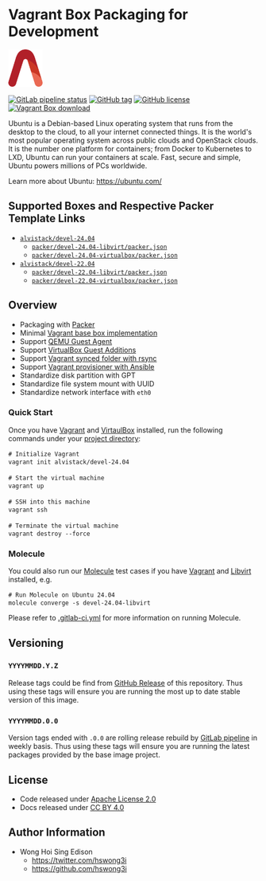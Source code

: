 # Vagrant Box Packaging for Development

<a href="https://alvistack.com" title="AlviStack" target="_blank"><img src="/alvistack.svg" height="75" alt="AlviStack"></a>

[![GitLab pipeline
status](https://img.shields.io/gitlab/pipeline/alvistack/vagrant-devel/master)](https://gitlab.com/alvistack/vagrant-devel/-/pipelines)
[![GitHub
tag](https://img.shields.io/github/tag/alvistack/vagrant-devel.svg)](https://github.com/alvistack/vagrant-devel/tags)
[![GitHub
license](https://img.shields.io/github/license/alvistack/vagrant-devel.svg)](https://github.com/alvistack/vagrant-devel/blob/master/LICENSE)
[![Vagrant Box
download](https://img.shields.io/badge/dynamic/json?label=alvistack%2Fdevel-24.04&query=%24.boxes%5B%3A1%5D.downloads&url=https%3A%2F%2Fapp.vagrantup.com%2Fapi%2Fv1%2Fsearch%3Fq%3Dalvistack%2Fdevel-24.04)](https://app.vagrantup.com/alvistack/boxes/devel-24.04)

Ubuntu is a Debian-based Linux operating system that runs from the
desktop to the cloud, to all your internet connected things. It is the
world's most popular operating system across public clouds and OpenStack
clouds. It is the number one platform for containers; from Docker to
Kubernetes to LXD, Ubuntu can run your containers at scale. Fast, secure
and simple, Ubuntu powers millions of PCs worldwide.

Learn more about Ubuntu: <https://ubuntu.com/>

## Supported Boxes and Respective Packer Template Links

-   [`alvistack/devel-24.04`](https://app.vagrantup.com/alvistack/boxes/devel-24.04)
    -   [`packer/devel-24.04-libvirt/packer.json`](https://github.com/alvistack/vagrant-devel/blob/master/packer/devel-24.04-libvirt/packer.json)
    -   [`packer/devel-24.04-virtualbox/packer.json`](https://github.com/alvistack/vagrant-devel/blob/master/packer/devel-24.04-virtualbox/packer.json)
-   [`alvistack/devel-22.04`](https://app.vagrantup.com/alvistack/boxes/devel-22.04)
    -   [`packer/devel-22.04-libvirt/packer.json`](https://github.com/alvistack/vagrant-devel/blob/master/packer/devel-22.04-libvirt/packer.json)
    -   [`packer/devel-22.04-virtualbox/packer.json`](https://github.com/alvistack/vagrant-devel/blob/master/packer/devel-22.04-virtualbox/packer.json)

## Overview

-   Packaging with [Packer](https://www.packer.io/)
-   Minimal [Vagrant base box
    implementation](https://www.vagrantup.com/docs/boxes/base)
-   Support [QEMU Guest
    Agent](https://wiki.qemu.org/Features/GuestAgent)
-   Support [VirtualBox Guest
    Additions](https://www.virtualbox.org/manual/ch04.html)
-   Support [Vagrant synced folder with
    rsync](https://www.vagrantup.com/docs/synced-folders/rsync)
-   Support [Vagrant provisioner with
    Ansible](https://www.vagrantup.com/docs/provisioning/ansible)
-   Standardize disk partition with GPT
-   Standardize file system mount with UUID
-   Standardize network interface with `eth0`

### Quick Start

Once you have [Vagrant](https://www.vagrantup.com/docs/installation) and
[VirtaulBox](https://www.virtualbox.org/) installed, run the following
commands under your [project
directory](https://learn.hashicorp.com/tutorials/vagrant/getting-started-project-setup?in=vagrant/getting-started):

    # Initialize Vagrant
    vagrant init alvistack/devel-24.04

    # Start the virtual machine
    vagrant up

    # SSH into this machine
    vagrant ssh

    # Terminate the virtual machine
    vagrant destroy --force

### Molecule

You could also run our
[Molecule](https://molecule.readthedocs.io/en/stable/) test cases if you
have [Vagrant](https://www.vagrantup.com/) and
[Libvirt](https://libvirt.org/) installed, e.g.

    # Run Molecule on Ubuntu 24.04
    molecule converge -s devel-24.04-libvirt

Please refer to [.gitlab-ci.yml](.gitlab-ci.yml) for more information on
running Molecule.

## Versioning

### `YYYYMMDD.Y.Z`

Release tags could be find from [GitHub
Release](https://github.com/alvistack/vagrant-devel/tags) of this
repository. Thus using these tags will ensure you are running the most
up to date stable version of this image.

### `YYYYMMDD.0.0`

Version tags ended with `.0.0` are rolling release rebuild by [GitLab
pipeline](https://gitlab.com/alvistack/vagrant-devel/-/pipelines) in
weekly basis. Thus using these tags will ensure you are running the
latest packages provided by the base image project.

## License

-   Code released under [Apache License 2.0](LICENSE)
-   Docs released under [CC BY
    4.0](http://creativecommons.org/licenses/by/4.0/)

## Author Information

-   Wong Hoi Sing Edison
    -   <https://twitter.com/hswong3i>
    -   <https://github.com/hswong3i>
